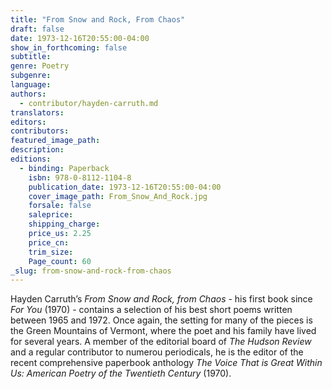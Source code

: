 ```yaml
---
title: "From Snow and Rock, From Chaos"
draft: false
date: 1973-12-16T20:55:00-04:00
show_in_forthcoming: false
subtitle:
genre: Poetry
subgenre:
language:
authors:
  - contributor/hayden-carruth.md
translators:
editors:
contributors:
featured_image_path:
description:
editions:
  - binding: Paperback
    isbn: 978-0-8112-1104-8
    publication_date: 1973-12-16T20:55:00-04:00
    cover_image_path: From_Snow_And_Rock.jpg
    forsale: false
    saleprice:
    shipping_charge:
    price_us: 2.25
    price_cn:
    trim_size:
    Page_count: 60
_slug: from-snow-and-rock-from-chaos
---
```


Hayden Carruth’s _From Snow and Rock, from Chaos_ - his first book since _For You_ (1970) - contains a selection of his best short poems written between 1965 and 1972. Once again, the setting for many of the pieces is the Green Mountains of Vermont, where the poet and his family have lived for several years. A member of the editorial board of _The Hudson Review_ and a regular contributor to numerou periodicals, he is the editor of the recent comprehensive paperbook anthology _The Voice That is Great Within Us: American Poetry of the Twentieth Century_ (1970).

